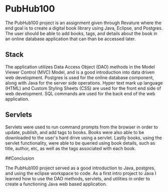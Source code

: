 # PubHub100

The PubHub100 project is an assignment given through Revature where the end goal is to create a digital book library using Java, Eclipse, and Postgres. 
The user should be able to add books, tags, and details about the book in an online database application that can than be accessed later. 

## Stack

The application utilizes Data Access Object (DAO) methods in the Model Viewer Control (MVC) Model, and is a good introduction into data driven web development. Postgres is used for the online database component, along with Java for the server side operations. Hyper text mark up language (HTML) and Custom Styling Sheets (CSS) are used for the front end side of web development. SQL commands are used for the back end of the web application.

## Servlets

Servlets were used to run command prompts from the browser in order to update, publish, and add tags to books. Books were also able to be downloaded to the user's hard drive using a servlet. Lastly books, using the servlet functionality, were able to be queried using book details, such as title, author, etc, as well as the tags associated with each book.

##Conclusion

The PubHub100 project served as a good introduction to Java, postgres, and using the eclipse workspace to code. As a first intro project to Java I learned how to use the DAO methods, servlets, and utilities in order to create a functioning Java web based application.
